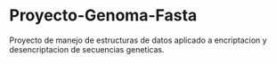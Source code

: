 # Proyecto-Genoma-Fasta
Proyecto de manejo de estructuras de datos aplicado a encriptacion y desencriptacion de secuencias geneticas.
